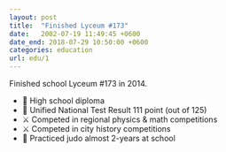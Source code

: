 ```yaml
---
layout: post
title:  "Finished Lyceum #173"
date:   2002-07-19 11:49:45 +0600
date_end: 2018-07-29 10:50:00 +0600
categories: education
url: edu/1
---
```

Finished school Lyceum #173 in 2014.
  - 📃 High school diploma
  - 📃 Unified National Test Result 111 point (out of 125)
  - ⚔️ Competed in regional physics & math competitions
  - ⚔️ Competed in city history competitions
  - 🥋 Practiced judo almost 2-years at school

